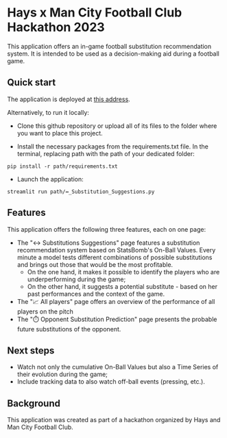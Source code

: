 # Hays x Man City Football Club Hackathon 2023

This application offers an in-game football substitution recommendation system. It is intended to be used as a decision-making aid during a football game.

## Quick start

The application is deployed at [this address](https://substitution-recommender.streamlit.app).

Alternatively, to run it locally:

- Clone this github repository or upload all of its files to the folder where you want to place this project.

- Install the necessary packages from the requirements.txt file. In the terminal, replacing path with the path of your dedicated folder:
```
pip install -r path/requirements.txt
```

- Launch the application:
```
streamlit run path/↔️_Substitution_Suggestions.py
```


## Features

This application offers the following three features, each on one page:
- The "↔️ Substitutions Suggestions" page features a substitution recommendation system based on StatsBomb's On-Ball Values. Every minute a model tests different combinations of possible substitutions and brings out those that would be the most profitable.
  - On the one hand, it makes it possible to identify the players who are underperforming during the game;
  - On the other hand, it suggests a potential substitute - based on her past performances and the context of the game.
- The "📈 All players" page offers an overview of the performance of all players on the pitch
- The "⏱️ Opponent Substitution Prediction" page presents the probable future substitutions of the opponent.


## Next steps

- Watch not only the cumulative On-Ball Values but also a Time Series of their evolution during the game;
- Include tracking data to also watch off-ball events (pressing, etc.).



## Background

This application was created as part of a hackathon organized by Hays and Man City Football Club.
